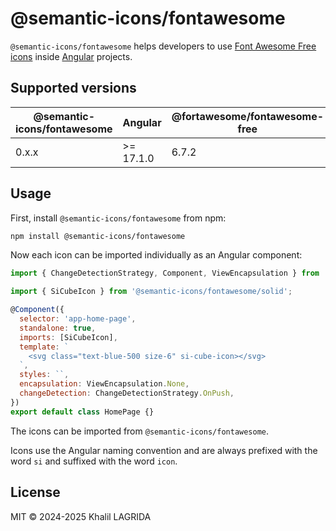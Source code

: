 # @semantic-icons/fontawesome

`@semantic-icons/fontawesome` helps developers to use [Font Awesome Free icons](https://fontawesome.com/) inside [Angular](https://angular.dev) projects.

## Supported versions

| @semantic-icons/fontawesome | Angular   | @fortawesome/fontawesome-free |
| --------------------------- | --------- | ----------------------------- |
| 0.x.x                       | >= 17.1.0 | 6.7.2                         |

## Usage

First, install `@semantic-icons/fontawesome` from npm:

```sh
npm install @semantic-icons/fontawesome
```

Now each icon can be imported individually as an Angular component:

```js
import { ChangeDetectionStrategy, Component, ViewEncapsulation } from '@angular/core';

import { SiCubeIcon } from '@semantic-icons/fontawesome/solid';

@Component({
  selector: 'app-home-page',
  standalone: true,
  imports: [SiCubeIcon],
  template: `
    <svg class="text-blue-500 size-6" si-cube-icon></svg>
  `,
  styles: ``,
  encapsulation: ViewEncapsulation.None,
  changeDetection: ChangeDetectionStrategy.OnPush,
})
export default class HomePage {}
```

The icons can be imported from `@semantic-icons/fontawesome`.

Icons use the Angular naming convention and are always prefixed with the word `si` and suffixed with the word `icon`.

## License

MIT © 2024-2025 Khalil LAGRIDA
